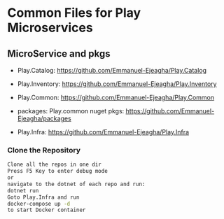 # Common Files for Play Microservices

## MicroService and pkgs

- Play.Catalog: https://github.com/Emmanuel-Ejeagha/Play.Catalog

- Play.Inventory: https://github.com/Emmanuel-Ejeagha/Play.Inventory

- Play.Common: https://github.com/Emmanuel-Ejeagha/Play.Common

- packages:
  Play.common nuget pkgs: https://github.com/Emmanuel-Ejeagha/packages
- Play.Infra: https://github.com/Emmanuel-Ejeagha/Play.Infra

### Clone the Repository

```sh
Clone all the repos in one dir
Press F5 Key to enter debug mode
or
navigate to the dotnet of each repo and run:
dotnet run
Goto Play.Infra and run
docker-compose up -d
to start Docker container
```
